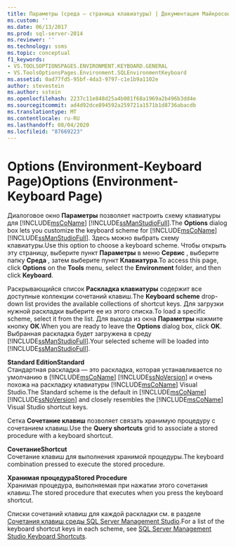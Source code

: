 ```yaml
---
title: Параметры (среда — страница клавиатуры) | Документация Майкрософт
ms.custom: ''
ms.date: 06/13/2017
ms.prod: sql-server-2014
ms.reviewer: ''
ms.technology: ssms
ms.topic: conceptual
f1_keywords:
- VS.TOOLSOPTIONSPAGES.ENVIRONMENT.KEYBOARD.GENERAL
- VS.ToolsOptionsPages.Environment.SQLEnvironmentKeyboard
ms.assetid: 0ad77fd5-95bf-4da3-9797-c1e1b9a1102e
author: stevestein
ms.author: sstein
ms.openlocfilehash: 2237c11e848d25a4b081f68a1969a2b496b3dd4e
ms.sourcegitcommit: ad4d92dce894592a259721a1571b1d8736abacdb
ms.translationtype: MT
ms.contentlocale: ru-RU
ms.lasthandoff: 08/04/2020
ms.locfileid: "87669223"
---
```

# <a name="options-environment-keyboard-page"></a><span data-ttu-id="ade42-102">Options (Environment-Keyboard Page)</span><span class="sxs-lookup"><span data-stu-id="ade42-102">Options (Environment-Keyboard Page)</span></span>
  <span data-ttu-id="ade42-103">Диалоговое окно **Параметры** позволяет настроить схему клавиатуры для [!INCLUDE[msCoName](../../includes/msconame-md.md)] [!INCLUDE[ssManStudioFull](../../includes/ssmanstudiofull-md.md)].</span><span class="sxs-lookup"><span data-stu-id="ade42-103">The **Options** dialog box lets you customize the keyboard scheme for [!INCLUDE[msCoName](../../includes/msconame-md.md)] [!INCLUDE[ssManStudioFull](../../includes/ssmanstudiofull-md.md)].</span></span> <span data-ttu-id="ade42-104">Здесь можно выбрать схему клавиатуры.</span><span class="sxs-lookup"><span data-stu-id="ade42-104">Use this option to choose a keyboard scheme.</span></span> <span data-ttu-id="ade42-105">Чтобы открыть эту страницу, выберите пункт **Параметры** в меню **Сервис** , выберите папку **Среда** , затем выберите пункт **Клавиатура**.</span><span class="sxs-lookup"><span data-stu-id="ade42-105">To access this page, click **Options** on the **Tools** menu, select the **Environment** folder, and then click **Keyboard**.</span></span>  
  
 <span data-ttu-id="ade42-106">Раскрывающийся список **Раскладка клавиатуры** содержит все доступные коллекции сочетаний клавиш.</span><span class="sxs-lookup"><span data-stu-id="ade42-106">The **Keyboard scheme** drop-down list provides the available collections of shortcut keys.</span></span> <span data-ttu-id="ade42-107">Для загрузки нужной раскладки выберите ее из этого списка.</span><span class="sxs-lookup"><span data-stu-id="ade42-107">To load a specific scheme, select it from the list.</span></span> <span data-ttu-id="ade42-108">Для выхода из окна **Параметры** нажмите кнопку **ОК**.</span><span class="sxs-lookup"><span data-stu-id="ade42-108">When you are ready to leave the **Options** dialog box, click **OK**.</span></span> <span data-ttu-id="ade42-109">Выбранная раскладка будет загружена в среду [!INCLUDE[ssManStudioFull](../../includes/ssmanstudiofull-md.md)].</span><span class="sxs-lookup"><span data-stu-id="ade42-109">Your selected scheme will be loaded into [!INCLUDE[ssManStudioFull](../../includes/ssmanstudiofull-md.md)].</span></span>  
  
 <span data-ttu-id="ade42-110">**Standard Edition**</span><span class="sxs-lookup"><span data-stu-id="ade42-110">**Standard**</span></span>  
 <span data-ttu-id="ade42-111">Стандартная раскладка — это раскладка, которая устанавливается по умолчанию в [!INCLUDE[msCoName](../../includes/msconame-md.md)] [!INCLUDE[ssNoVersion](../../includes/ssnoversion-md.md)] и очень похожа на раскладку клавиатуры [!INCLUDE[msCoName](../../includes/msconame-md.md)] Visual Studio.</span><span class="sxs-lookup"><span data-stu-id="ade42-111">The Standard scheme is the default in [!INCLUDE[msCoName](../../includes/msconame-md.md)] [!INCLUDE[ssNoVersion](../../includes/ssnoversion-md.md)] and closely resembles the [!INCLUDE[msCoName](../../includes/msconame-md.md)] Visual Studio shortcut keys.</span></span>  
  
 <span data-ttu-id="ade42-112">Сетка **Сочетание клавиш** позволяет связать хранимую процедуру с сочетанием клавиш.</span><span class="sxs-lookup"><span data-stu-id="ade42-112">Use the **Query shortcuts** grid to associate a stored procedure with a keyboard shortcut.</span></span>  
  
 <span data-ttu-id="ade42-113">**Сочетание**</span><span class="sxs-lookup"><span data-stu-id="ade42-113">**Shortcut**</span></span>  
 <span data-ttu-id="ade42-114">Сочетание клавиш для выполнения хранимой процедуры.</span><span class="sxs-lookup"><span data-stu-id="ade42-114">The keyboard combination pressed to execute the stored procedure.</span></span>  
  
 <span data-ttu-id="ade42-115">**Хранимая процедура**</span><span class="sxs-lookup"><span data-stu-id="ade42-115">**Stored Procedure**</span></span>  
 <span data-ttu-id="ade42-116">Хранимая процедура, выполняемая при нажатии этого сочетания клавиш.</span><span class="sxs-lookup"><span data-stu-id="ade42-116">The stored procedure that executes when you press the keyboard shortcut.</span></span>  
  
 <span data-ttu-id="ade42-117">Списки сочетаний клавиш для каждой раскладки см. в разделе [Сочетания клавиш среды SQL Server Management Studio](../sql-server-management-studio-keyboard-shortcuts.md).</span><span class="sxs-lookup"><span data-stu-id="ade42-117">For a list of the keyboard shortcut keys in each scheme, see [SQL Server Management Studio Keyboard Shortcuts](../sql-server-management-studio-keyboard-shortcuts.md).</span></span>  
  
  
